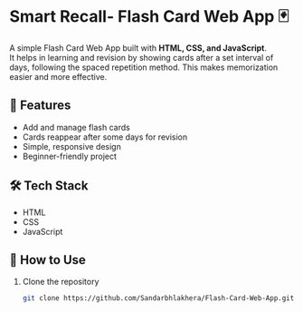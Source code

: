 # Smart Recall- Flash Card Web App 🃏  

A simple Flash Card Web App built with **HTML, CSS, and JavaScript**.  
It helps in learning and revision by showing cards after a set interval of days, following the spaced repetition method. This makes memorization easier and more effective.  

## 🚀 Features  
- Add and manage flash cards  
- Cards reappear after some days for revision  
- Simple, responsive design  
- Beginner-friendly project  

## 🛠️ Tech Stack  
- HTML  
- CSS  
- JavaScript  

## 📂 How to Use  
1. Clone the repository  
   ```bash
   git clone https://github.com/Sandarbhlakhera/Flash-Card-Web-App.git
